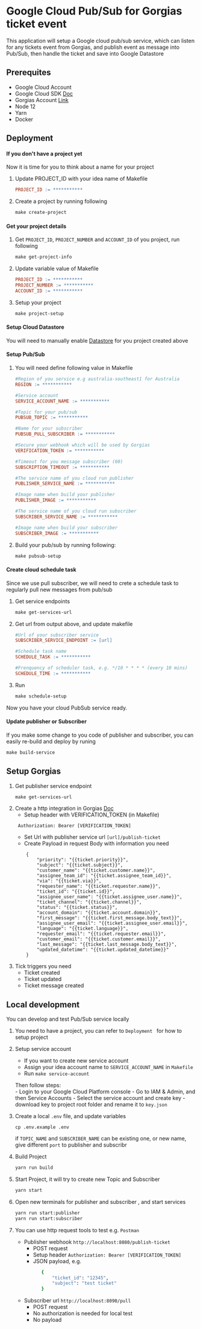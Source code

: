 # Google Cloud Pub/Sub for Gorgias ticket event

This application will setup a Google cloud pub/sub service, which can listen for any tickets event from Gorgias, and 
publish event as message into Pub/Sub, then handle the ticket and save into Google Datastore

  
## Prerequites
- Google Cloud Account
- Google Cloud SDK [Doc](https://cloud.google.com/sdk/docs/quickstarts)
- Gorgias Account [Link](https://www.gorgias.com/)
- Node 12
- Yarn 
- Docker

## Deployment 

#### If you don't have a project yet
Now it is time for you to think about a name for your project
1. Update PROJECT_ID with your idea name of Makefile
    ```makefile
    PROJECT_ID := ***********
    ```
2. Create a project by running following
    ```makefile
    make create-project   
    ```   
   
#### Get your project details
1. Get `PROJECT_ID`, `PROJECT_NUMBER` and `ACCOUNT_ID` of you project, run following
    ```makefile
    make get-project-info
    ```
2. Update variable value of Makefile
    ```makefile
    PROJECT_ID := ***********
    PROJECT_NUMBER := ***********
    ACCOUNT_ID := ***********
    ```
3. Setup your project
    ```makefile
    make project-setup
    ```
#### Setup Cloud Datastore 
You will need to manually enable [Datastore](https://cloud.google.com/datastore) for you project created above 

#### Setup Pub/Sub
1. You will need define following value in Makefile
    ```makefile
    #Region of you service e.g australia-southeast1 for Australia
    REGION := *********** 
    
    #Service account
    SERVICE_ACCOUNT_NAME := ***********
    
    #Topic for your pub/sub
    PUBSUB_TOPIC := ***********
    
    #Name for your subscriber
    PUBSUB_PULL_SUBSCRIBER := ***********
    
    #Secure your webhook which will be used by Gorgias
    VERIFICATION_TOKEN := ***********
    
    #Timeout for you message subscriber (60)
    SUBSCRIPTION_TIMEOUT := ***********
    
    #The service name of you cloud run publisher
    PUBLISHER_SERVICE_NAME := ***********
    
    #Image name when build your publisher
    PUBLISHER_IMAGE := ***********
    
    #The service name of you cloud run subscriber
    SUBSCRIBER_SERVICE_NAME := ***********
    
    #Image name when build your subscriber
    SUBSCRIBER_IMAGE := ***********
    ```      
2. Build your pub/sub by running following:
    ```makefile
    make pubsub-setup   
    ```

#### Create cloud schedule task
Since we use pull subscriber, we will need to crete a schedule task to regularly pull new messages from pub/sub
1. Get service endpoints
    ```makefile
    make get-services-url
    ```   
2. Get url from output above, and update makefile
    ```makefile
   #Url of your subscriber service
   SUBSCRIBER_SERVICE_ENDPOINT := [url]
   
   #Schedule task name
   SCHEDULE_TASK := ***********
   
   #Frenquency of scheduler task, e.g. */10 * * * * (every 10 mins)
   SCHEDULE_TIME := ***********
    ```
3. Run 
    ```makefile
    make schedule-setup
    ```

Now you have your cloud PubSub service ready. 
#### Update publisher or Subscriber
If you make some change to you code of publisher and subscriber, you can easily re-build and deploy by runing 
```makefile
make build-service
```

## Setup Gorgias 
1. Get publisher service endpoint 
    ```makefile
    make get-services-url 
    ```
2. Create a http integration in Gorgias [Doc](https://docs.gorgias.com/data-and-http-integrations/http-integrations#segment)
    - Setup header with VERIFICATION_TOKEN (in Makefile)
    ```
     Authorization: Bearer [VERIFICATION_TOKEN]
    ```
    - Set Url with publisher service url `[url]/publish-ticket`  
    - Create Payload in request Body with information you need
    ```
        {
            "priority": "{{ticket.priority}}",
            "subject": "{{ticket.subject}}",
            "customer_name": "{{ticket.customer.name}}",
            "assignee_team_id": "{{ticket.assignee_team_id}}",
            "via": "{{ticket.via}}",
            "requester_name": "{{ticket.requester.name}}",
            "ticket_id": "{{ticket.id}}",
            "assignee_user_name": "{{ticket.assignee_user.name}}",
            "ticket_channel": "{{ticket.channel}}",
            "status": "{{ticket.status}}",
            "account_domain": "{{ticket.account.domain}}",
            "first_message": "{{ticket.first_message.body_text}}",
            "assignee_user_email": "{{ticket.assignee_user.email}}",
            "language": "{{ticket.language}}",
            "requester_email": "{{ticket.requester.email}}",
            "customer_email": "{{ticket.customer.email}}",
            "last_message": "{{ticket.last_message.body_text}}",
            "updated_datetime": "{{ticket.updated_datetime}}"
        }
    ```
3. Tick triggers you need
    - Ticket created
    - Ticket updated
    - Ticket message created
    
## Local development 
You can develop and test Pub/Sub service locally 
1. You need to have a project, you can refer to `Deployment ` for how to setup project

2. Setup service account
    * If you want to create new service account
    - Assign your idea account name to  `SERVICE_ACCOUNT_NAME` in `Makefile`
    - Run `make service-account` 
    
    Then follow steps:  
       - Login to your Google Cloud Platform console
       - Go to IAM & Admin, and then Service Accounts
       - Select the service account and create key
       - download key to project root folder and rename it to `key.json`  
              
3. Create a local  `.env` file, and update variables 
    ```
    cp .env.example .env
    ``` 
    if `TOPIC_NAME` and `SUBSCRIBER_NAME` can be existing one, or new name, give different `port` to publisher and subscribr
4. Build Project
    ```bash
    yarn run build
    ```    
5. Start Project, it will try to create new Topic and Subscriber
    ```bash
    yarn start
    ``` 
6. Open new terminals for publisher and subscriber , and start services
    ```bash
    yarn run start:publisher
    yarn run start:subscriber
    ```   
7. You can use http request tools to test e.g. `Postman`
    - Publisher webhook `http://localhost:8080/publish-ticket`
        - POST request
        - Setup header `Authorization: Bearer [VERIFICATION_TOKEN]`
        -  JSON payload, e.g.
            ```bash
               {
                   "ticket_id": "12345",
                   "subject": "test ticket"
               }
            ```
    - Subscriber url `http://localhost:8090/pull`
        - POST request
        - No authorization is needed for local test
        - No payload       
